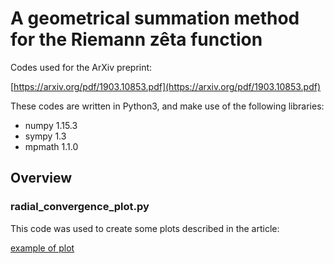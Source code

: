 # A geometrical summation method for the Riemann zêta function

Codes used for the ArXiv preprint:

[https://arxiv.org/pdf/1903.10853.pdf](https://arxiv.org/pdf/1903.10853.pdf)

These codes are written in Python3, and make use of the following libraries:

+ numpy 1.15.3
+ sympy 1.3
+ mpmath 1.1.0

## Overview

### radial_convergence_plot.py

This code was used to create some plots described in the article:

[example of plot](images/Fig5.png)
